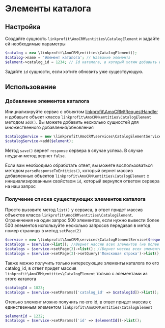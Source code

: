 # Элементы каталога

## Настройка
Создайте сущность `linkprofit\AmoCRM\entities\CatalogElement` и задайте ей необходимые параметры

```php
$catalog = new \linkprofit\AmoCRM\entities\CatalogElement();
$catalog->name = 'Элемент каталога'; // Название элемента
$element->catalog_id = 1234; // Id каталога, в который хотим добавить или обновить сущность
```

Задайте `id` сущности, если хотите обновить уже существующую.

## Использование

### Добавление элементов каталога
Инициализируйте сервис с объектом [linkprofit\AmoCRM\RequestHandler](/docs/request.md) и добавьте объект класса `linkprofit\AmoCRM\entities\CatalogElement` методом `add()`.
Вы можете добавить несколько сущностей для множественного добавления/обновления

```php
$catalogService = new \linkprofit\AmoCRM\services\CatalogElementService($request);
$catalogService->add($element);
```

Метод `save()` вернет `response` сервера в случае успеха. В случае неудачи метод вернет `false`.

Если вам необходимо обработать ответ, вы можете воспользоваться методом `parseResponseToEntities()`, который вернет массив добавленных объектов `linkprofit\AmoCRM\entities\CatalogElement` с инициализированным свойством `id`, который вернулся ответом сервера на наш запрос

### Получение списка существующих элементов каталога
Просто вызовите метод `list()` у сервиса, в ответ придет массив объектов класса `linkprofit\AmoCRM\entities\CatalogElement`. Ограничения на один запрос 500 элементов, если нужно вывести более 500 элементов используйте несколько запросов передавая в метод номер страницы в метод `setPage(2)`
```php
$service = new \linkprofit\AmoCRM\services\CatalogElementService($request);
$catalogs = $service->list(); //Вернет массив всех элементов (не более 500)
$catalogs = $service->setPage(3)->list(); //Вернет массив всех элементов с 3 страницы
$catalogs = $service->setPage(3)->setQuery('Поисковая строка')->list(); //Вернет массив всех элементов 3 страницы, по поисковой строке 'Поисковая строка'
```

Также можно получить только интересующие элементы каталога по его catalog_id, в ответ придет массив `linkprofit\AmoCRM\entities\CatalogElement` только с элементами из этого каталога
```php
$catalogId = 1823;
$catalogs = $service->setParams(['catalog_id' => $catalogId])->list();
```
Отельно элемент можно получить по его id, в ответ придет массив с единственным элементом `linkprofit\AmoCRM\entities\CatalogElement`
```php
$elementId = 1232;
$catalogs = $service->setParams(['id' => $elementId])->list();
```
